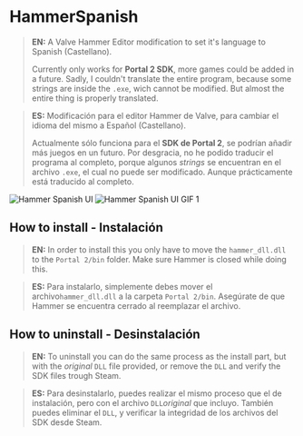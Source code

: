 # HammerSpanish
>**EN:**
>A Valve Hammer Editor modification to set it's language to Spanish (Castellano).
>
>Currently only works for **Portal 2 SDK**, more games could be added in a future.
>Sadly, I couldn't translate the entire program, because some strings are inside the `.exe`, wich cannot be modified. But almost the entire thing is properly translated.


>**ES:**
>Modificación para el editor Hammer de Valve, para cambiar el idioma del mismo a Español (Castellano).
>
>Actualmente sólo funciona para el **SDK de Portal 2**, se podrían añadir más juegos en un futuro.
>Por desgracia, no he podido traducir el programa al completo, porque algunos *strings* se encuentran en el archivo `.exe`, el cual no puede ser modificado. Aunque prácticamente está traducido al completo.

![Hammer Spanish UI](https://i.imgur.com/G58Jues.png)
![Hammer Spanish UI GIF 1](https://media.giphy.com/media/gJ2SMBaXdmGwQ0iBlc/giphy.gif)





## How to install - Instalación
>**EN:**
>In order to install this you only have to move the `hammer_dll.dll` to the `Portal 2/bin` folder. Make sure Hammer is closed while doing this.


>**ES:**
>Para instalarlo, simplemente debes mover el archivo`hammer_dll.dll` a la carpeta `Portal 2/bin`. Asegúrate de que Hammer se encuentra cerrado al reemplazar el archivo.






## How to uninstall - Desinstalación
>**EN:**
>To uninstall you can do the same process as the install part, but with the *original* `DLL` file provided, or remove the `DLL` and verify the SDK files trough Steam.


>**ES:**
>Para desinstalarlo, puedes realizar el mismo proceso que el de instalación, pero con el archivo `DLL`*original* que incluyo. También puedes eliminar el `DLL`, y verificar la integridad de los archivos del SDK desde Steam.

